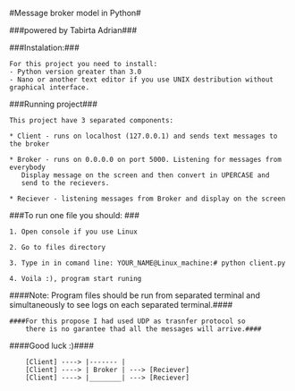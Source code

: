 #Message broker model in Python#

###powered by Tabirta Adrian###

###Instalation:###

	For this project you need to install:
	- Python version greater than 3.0
	- Nano or another text editor if you use UNIX destribution without 
	graphical interface. 


###Running project###

	This project have 3 separated components:

	* Client - runs on localhost (127.0.0.1) and sends text messages to the broker  

	* Broker - runs on 0.0.0.0 on port 5000. Listening for messages from everybody
	   Display message on the screen and then convert in UPERCASE and
	   send to the recievers.

	* Reciever - listening messages from Broker and display on the screen

###To run one file you should: ### 

	1. Open console if you use Linux

	2. Go to files directory

	3. Type in in comand line: YOUR_NAME@Linux_machine:# python client.py

	4. Voila :), program start runing


####Note: Program files should be run from separated terminal and simultaneously to see logs on each separated terminal.####

	####For this propose I had used UDP as trasnfer protocol so 
	    there is no garantee thad all the messages will arrive.####

####Good luck :)####


        [Client] ----> |------- |
        [Client] ----> | Broker | ---> [Reciever]
        [Client] ----> |________| ---> [Reciever]

 


